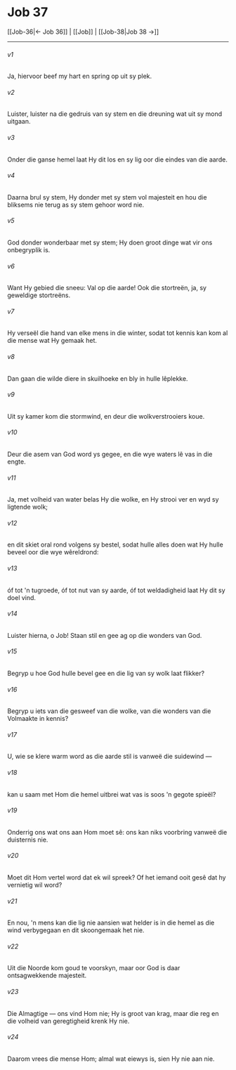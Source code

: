 # Job 37

[[Job-36|← Job 36]] | [[Job]] | [[Job-38|Job 38 →]]
***

###### v1
Ja, hiervoor beef my hart en spring op uit sy plek. 
###### v2
Luister, luister na die gedruis van sy stem en die dreuning wat uit sy mond uitgaan. 
###### v3
Onder die ganse hemel laat Hy dit los en sy lig oor die eindes van die aarde. 
###### v4
Daarna brul sy stem, Hy donder met sy stem vol majesteit en hou die bliksems nie terug as sy stem gehoor word nie. 
###### v5
God donder wonderbaar met sy stem; Hy doen groot dinge wat vir ons onbegryplik is. 
###### v6
Want Hy gebied die sneeu: Val op die aarde! Ook die stortreën, ja, sy geweldige stortreëns. 
###### v7
Hy verseël die hand van elke mens in die winter, sodat tot kennis kan kom al die mense wat Hy gemaak het. 
###### v8
Dan gaan die wilde diere in skuilhoeke en bly in hulle lêplekke. 
###### v9
Uit sy kamer kom die stormwind, en deur die wolkverstrooiers koue. 
###### v10
Deur die asem van God word ys gegee, en die wye waters lê vas in die engte. 
###### v11
Ja, met volheid van water belas Hy die wolke, en Hy strooi ver en wyd sy ligtende wolk; 
###### v12
en dit skiet oral rond volgens sy bestel, sodat hulle alles doen wat Hy hulle beveel oor die wye wêreldrond: 
###### v13
óf tot 'n tugroede, óf tot nut van sy aarde, óf tot weldadigheid laat Hy dit sy doel vind. 
###### v14
Luister hierna, o Job! Staan stil en gee ag op die wonders van God. 
###### v15
Begryp u hoe God hulle bevel gee en die lig van sy wolk laat flikker? 
###### v16
Begryp u iets van die gesweef van die wolke, van die wonders van die Volmaakte in kennis? 
###### v17
U, wie se klere warm word as die aarde stil is vanweë die suidewind — 
###### v18
kan u saam met Hom die hemel uitbrei wat vas is soos 'n gegote spieël? 
###### v19
Onderrig ons wat ons aan Hom moet sê: ons kan niks voorbring vanweë die duisternis nie. 
###### v20
Moet dit Hom vertel word dat ek wil spreek? Of het iemand ooit gesê dat hy vernietig wil word? 
###### v21
En nou, 'n mens kan die lig nie aansien wat helder is in die hemel as die wind verbygegaan en dit skoongemaak het nie. 
###### v22
Uit die Noorde kom goud te voorskyn, maar oor God is daar ontsagwekkende majesteit. 
###### v23
Die Almagtige — ons vind Hom nie; Hy is groot van krag, maar die reg en die volheid van geregtigheid krenk Hy nie. 
###### v24
Daarom vrees die mense Hom; almal wat eiewys is, sien Hy nie aan nie. 
